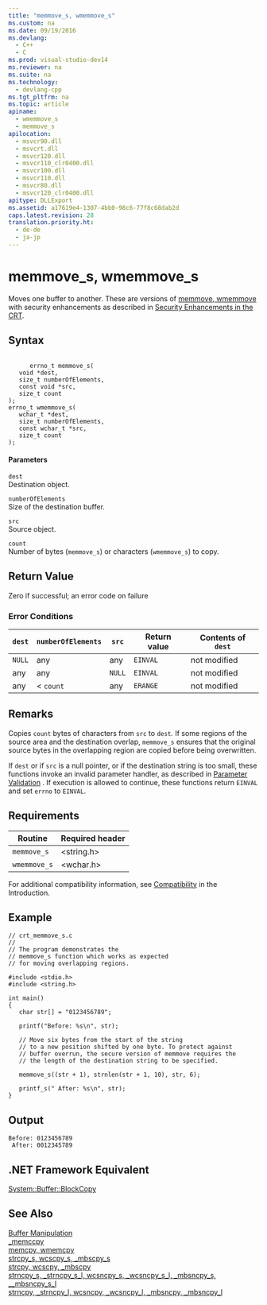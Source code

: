 ```yaml
---
title: "memmove_s, wmemmove_s"
ms.custom: na
ms.date: 09/19/2016
ms.devlang: 
  - C++
  - C
ms.prod: visual-studio-dev14
ms.reviewer: na
ms.suite: na
ms.technology: 
  - devlang-cpp
ms.tgt_pltfrm: na
ms.topic: article
apiname: 
  - wmemmove_s
  - memmove_s
apilocation: 
  - msvcr90.dll
  - msvcrt.dll
  - msvcr120.dll
  - msvcr110_clr0400.dll
  - msvcr100.dll
  - msvcr110.dll
  - msvcr80.dll
  - msvcr120_clr0400.dll
apitype: DLLExport
ms.assetid: a17619e4-1307-4bb0-98c6-77f8c68dab2d
caps.latest.revision: 28
translation.priority.ht: 
  - de-de
  - ja-jp
---
```

# memmove_s, wmemmove_s
Moves one buffer to another. These are versions of [memmove, wmemmove](../vs140/memmove--wmemmove.md) with security enhancements as described in [Security Enhancements in the CRT](../vs140/Security-Features-in-the-CRT.md).  
  
## Syntax  
  
```  
  
      errno_t memmove_s(  
   void *dest,  
   size_t numberOfElements,  
   const void *src,  
   size_t count  
);  
errno_t wmemmove_s(  
   wchar_t *dest,  
   size_t numberOfElements,  
   const wchar_t *src,  
   size_t count  
);  
```  
  
#### Parameters  
 `dest`  
 Destination object.  
  
 `numberOfElements`  
 Size of the destination buffer.  
  
 `src`  
 Source object.  
  
 `count`  
 Number of bytes (`memmove_s`) or characters (`wmemmove_s`) to copy.  
  
## Return Value  
 Zero if successful; an error code on failure  
  
### Error Conditions  
  
|`dest`|`numberOfElements`|`src`|Return value|Contents of `dest`|  
|------------|------------------------|-----------|------------------|------------------------|  
|`NULL`|any|any|`EINVAL`|not modified|  
|any|any|`NULL`|`EINVAL`|not modified|  
|any|< `count`|any|`ERANGE`|not modified|  
  
## Remarks  
 Copies `count` bytes of characters from `src` to `dest`*.* If some regions of the source area and the destination overlap, `memmove_s` ensures that the original source bytes in the overlapping region are copied before being overwritten.  
  
 If `dest` or if `src` is a null pointer, or if the destination string is too small, these functions invoke an invalid parameter handler, as described in [Parameter Validation](../vs140/Parameter-Validation.md) . If execution is allowed to continue, these functions return `EINVAL` and set `errno` to `EINVAL`.  
  
## Requirements  
  
|Routine|Required header|  
|-------------|---------------------|  
|`memmove_s`|<string.h>|  
|`wmemmove_s`|<wchar.h>|  
  
 For additional compatibility information, see [Compatibility](../vs140/Compatibility.md) in the Introduction.  
  
## Example  
  
```  
// crt_memmove_s.c  
//  
// The program demonstrates the   
// memmove_s function which works as expected  
// for moving overlapping regions.  
  
#include <stdio.h>  
#include <string.h>  
  
int main()  
{  
   char str[] = "0123456789";  
  
   printf("Before: %s\n", str);  
  
   // Move six bytes from the start of the string  
   // to a new position shifted by one byte. To protect against  
   // buffer overrun, the secure version of memmove requires the  
   // the length of the destination string to be specified.   
  
   memmove_s((str + 1), strnlen(str + 1, 10), str, 6);   
  
   printf_s(" After: %s\n", str);  
}  
```  
  
## Output  
  
```  
Before: 0123456789  
 After: 0012345789  
```  
  
## .NET Framework Equivalent  
 [System::Buffer::BlockCopy](https://msdn.microsoft.com/en-us/library/system.buffer.blockcopy.aspx)  
  
## See Also  
 [Buffer Manipulation](../vs140/Buffer-Manipulation.md)   
 [_memccpy](../vs140/_memccpy.md)   
 [memcpy, wmemcpy](../vs140/memcpy--wmemcpy.md)   
 [strcpy_s, wcscpy_s, _mbscpy_s](../vs140/strcpy_s--wcscpy_s--_mbscpy_s.md)   
 [strcpy, wcscpy, _mbscpy](../vs140/strcpy--wcscpy--_mbscpy.md)   
 [strncpy_s, _strncpy_s_l, wcsncpy_s, _wcsncpy_s_l, _mbsncpy_s, \__mbsncpy_s_l](../vs140/strncpy_s--_strncpy_s_l--wcsncpy_s--_wcsncpy_s_l--_mbsncpy_s--_mbsncpy_s_l.md)   
 [strncpy, _strncpy_l, wcsncpy, _wcsncpy_l, _mbsncpy, _mbsncpy_l](../vs140/strncpy--_strncpy_l--wcsncpy--_wcsncpy_l--_mbsncpy--_mbsncpy_l.md)